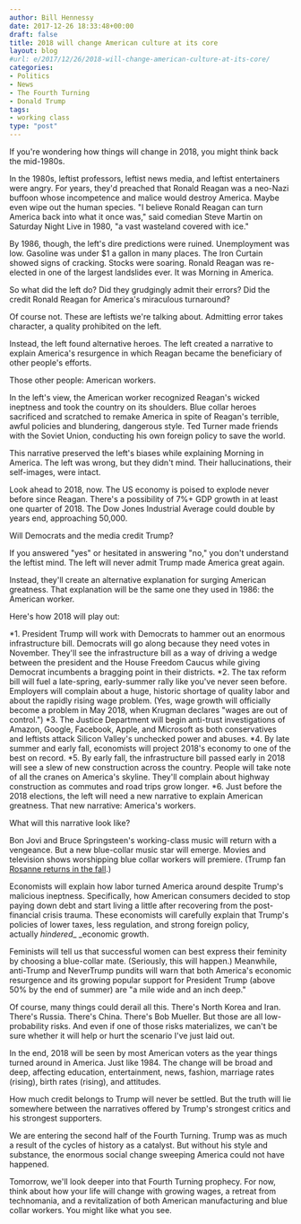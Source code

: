 ```yaml
---
author: Bill Hennessy
date: 2017-12-26 18:33:48+00:00
draft: false
title: 2018 will change American culture at its core
layout: blog
#url: e/2017/12/26/2018-will-change-american-culture-at-its-core/
categories:
- Politics
- News
- The Fourth Turning
- Donald Trump
tags:
- working class
type: "post"
---
```


If you're wondering how things will change in 2018, you might think back the mid-1980s.

In the 1980s, leftist professors, leftist news media, and leftist entertainers were angry. For years, they'd preached that Ronald Reagan was a neo-Nazi buffoon whose incompetence and malice would destroy America. Maybe even wipe out the human species. "I believe Ronald Reagan can turn America back into what it once was," said comedian Steve Martin on Saturday Night Live in 1980, "a vast wasteland covered with ice."

By 1986, though, the left's dire predictions were ruined. Unemployment was low. Gasoline was under $1 a gallon in many places. The Iron Curtain showed signs of cracking. Stocks were soaring. Ronald Reagan was re-elected in one of the largest landslides ever. It was Morning in America.

So what did the left do? Did they grudgingly admit their errors? Did the credit Ronald Reagan for America's miraculous turnaround?

Of course not. These are leftists we're talking about. Admitting error takes character, a quality prohibited on the left.

Instead, the left found alternative heroes. The left created a narrative to explain America's resurgence in which Reagan became the beneficiary of other people's efforts.

Those other people: American workers.

In the left's view, the American worker recognized Reagan's wicked ineptness and took the country on its shoulders. Blue collar heroes sacrificed and scratched to remake America in spite of Reagan's terrible, awful policies and blundering, dangerous style. Ted Turner made friends with the Soviet Union, conducting his own foreign policy to save the world.

This narrative preserved the left's biases while explaining Morning in America. The left was wrong, but they didn't mind. Their hallucinations, their self-images, were intact.

Look ahead to 2018, now. The US economy is poised to explode never before since Reagan. There's a possibility of 7%+ GDP growth in at least one quarter of 2018. The Dow Jones Industrial Average could double by years end, approaching 50,000.

Will Democrats and the media credit Trump?

If you answered "yes" or hesitated in answering "no," you don't understand the leftist mind. The left will never admit Trump made America great again.

Instead, they'll create an alternative explanation for surging American greatness. That explanation will be the same one they used in 1986: the American worker.

Here's how 2018 will play out:




*1. President Trump will work with Democrats to hammer out an enormous infrastructure bill. Democrats will go along because they need votes in November. They'll see the infrastructure bill as a way of driving a wedge between the president and the House Freedom Caucus while giving Democrat incumbents a bragging point in their districts.
*2. The tax reform bill will fuel a late-spring, early-summer rally like you've never seen before. Employers will complain about a huge, historic shortage of quality labor and about the rapidly rising wage problem. (Yes, wage growth will officially become a problem in May 2018, when Krugman declares "wages are out of control.")
*3. The Justice Department will begin anti-trust investigations of Amazon, Google, Facebook, Apple, and Microsoft as both conservatives and leftists attack Silicon Valley's unchecked power and abuses.
*4. By late summer and early fall, economists will project 2018's economy to one of the best on record.
*5. By early fall, the infrastructure bill passed early in 2018 will see a slew of new construction across the country. People will take note of all the cranes on America's skyline. They'll complain about highway construction as commutes and road trips grow longer.
*6. Just before the 2018 elections, the left will need a new narrative to explain American greatness. That new narrative: America's workers.


What will this narrative look like?

Bon Jovi and Bruce Springsteen's working-class music will return with a vengeance. But a new blue-collar music star will emerge. Movies and television shows worshipping blue collar workers will premiere. (Trump fan [Rosanne returns in the fall](https://www.latimes.com/entertainment/la-et-entertainment-news-updates-may-roseanne-returning-to-abc-for-1494955361-htmlstory.html).)

Economists will explain how labor turned America around despite Trump's malicious ineptness. Specifically, how American consumers decided to stop paying down debt and start living a little after recovering from the post-financial crisis trauma. These economists will carefully explain that Trump's policies of lower taxes, less regulation, and strong foreign policy, actually _hindered__ _economic growth.

Feminists will tell us that successful women can best express their feminity by choosing a blue-collar mate. (Seriously, this will happen.) Meanwhile, anti-Trump and NeverTrump pundits will warn that both America's economic resurgence and its growing popular support for President Trump (above 50% by the end of summer) are "a mile wide and an inch deep."

Of course, many things could derail all this. There's North Korea and Iran. There's Russia. There's China. There's Bob Mueller. But those are all low-probability risks. And even if one of those risks materializes, we can't be sure whether it will help or hurt the scenario I've just laid out.

In the end, 2018 will be seen by most American voters as the year things turned around in America. Just like 1984. The change will be broad and deep, affecting education, entertainment, news, fashion, marriage rates (rising), birth rates (rising), and attitudes.

How much credit belongs to Trump will never be settled. But the truth will lie somewhere between the narratives offered by Trump's strongest critics and his strongest supporters.

We are entering the second half of the Fourth Turning. Trump was as much a result of the cycles of history as a catalyst. But without his style and substance, the enormous social change sweeping America could not have happened.

Tomorrow, we'll look deeper into that Fourth Turning prophecy. For now, think about how your life will change with growing wages, a retreat from technomania, and a revitalization of both American manufacturing and blue collar workers. You might like what you see.
